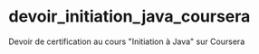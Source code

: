 devoir_initiation_java_coursera
===============================

Devoir de certification au cours "Initiation à Java" sur Coursera
